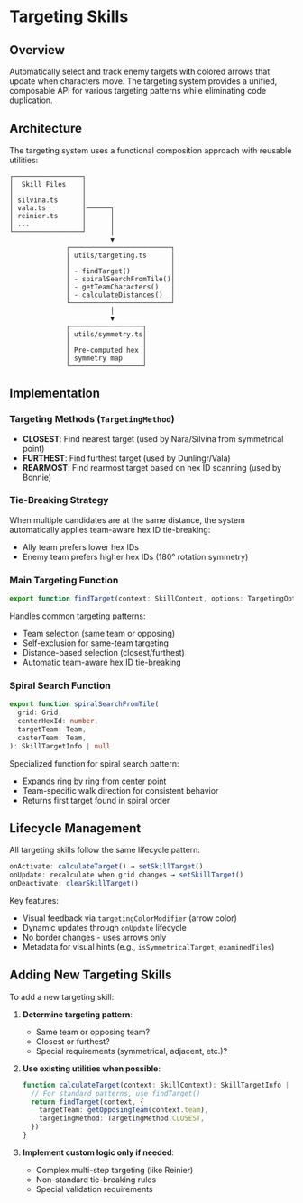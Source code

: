 # Targeting Skills

## Overview

Automatically select and track enemy targets with colored arrows that update when characters move. The targeting system provides a unified, composable API for various targeting patterns while eliminating code duplication.

## Architecture

The targeting system uses a functional composition approach with reusable utilities:

```
┌─────────────────┐
│  Skill Files    │
│                 │
│ silvina.ts      │
│ vala.ts         │──────┐
│ reinier.ts      │      │
│ ...             │      │
└─────────────────┘      │
                         ▼
              ┌─────────────────────────┐
              │ utils/targeting.ts      │
              │                         │
              │ - findTarget()          │
              │ - spiralSearchFromTile()│
              │ - getTeamCharacters()   │
              │ - calculateDistances()  │
              └─────────────────────────┘
                         │
                         ▼
              ┌──────────────────┐
              │ utils/symmetry.ts│
              │                  │
              │ Pre-computed hex │
              │ symmetry map     │
              └──────────────────┘
```

## Implementation

### Targeting Methods (`TargetingMethod`)

- **CLOSEST**: Find nearest target (used by Nara/Silvina from symmetrical point)
- **FURTHEST**: Find furthest target (used by Dunlingr/Vala)
- **REARMOST**: Find rearmost target based on hex ID scanning (used by Bonnie)

### Tie-Breaking Strategy

When multiple candidates are at the same distance, the system automatically applies team-aware hex ID tie-breaking:

- Ally team prefers lower hex IDs
- Enemy team prefers higher hex IDs (180° rotation symmetry)

### Main Targeting Function

```typescript
export function findTarget(context: SkillContext, options: TargetingOptions): SkillTargetInfo | null
```

Handles common targeting patterns:

- Team selection (same team or opposing)
- Self-exclusion for same-team targeting
- Distance-based selection (closest/furthest)
- Automatic team-aware hex ID tie-breaking

### Spiral Search Function

```typescript
export function spiralSearchFromTile(
  grid: Grid,
  centerHexId: number,
  targetTeam: Team,
  casterTeam: Team,
): SkillTargetInfo | null
```

Specialized function for spiral search pattern:

- Expands ring by ring from center point
- Team-specific walk direction for consistent behavior
- Returns first target found in spiral order

## Lifecycle Management

All targeting skills follow the same lifecycle pattern:

```typescript
onActivate: calculateTarget() → setSkillTarget()
onUpdate: recalculate when grid changes → setSkillTarget()
onDeactivate: clearSkillTarget()
```

Key features:

- Visual feedback via `targetingColorModifier` (arrow color)
- Dynamic updates through `onUpdate` lifecycle
- No border changes - uses arrows only
- Metadata for visual hints (e.g., `isSymmetricalTarget`, `examinedTiles`)

## Adding New Targeting Skills

To add a new targeting skill:

1. **Determine targeting pattern**:
   - Same team or opposing team?
   - Closest or furthest?
   - Special requirements (symmetrical, adjacent, etc.)?

2. **Use existing utilities when possible**:

   ```typescript
   function calculateTarget(context: SkillContext): SkillTargetInfo | null {
     // For standard patterns, use findTarget()
     return findTarget(context, {
       targetTeam: getOpposingTeam(context.team),
       targetingMethod: TargetingMethod.CLOSEST,
     })
   }
   ```

3. **Implement custom logic only if needed**:
   - Complex multi-step targeting (like Reinier)
   - Non-standard tie-breaking rules
   - Special validation requirements
